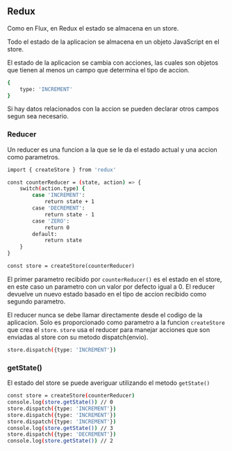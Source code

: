 ## Redux

Como en Flux, en Redux el estado se almacena en un store.

Todo el estado de la aplicacion se almacena en un objeto JavaScript en el store.

El estado de la aplicacion se cambia con acciones, las cuales son objetos que tienen al menos un campo que determina el tipo de accion.

```sh
{
    type: 'INCREMENT'
}
```

Si hay datos relacionados con la accion se pueden declarar otros campos segun sea necesario.

### Reducer

Un reducer es una funcion a la que se le da el estado actual y una accion como parametros.

```sh
import { createStore } from 'redux'

const counterReducer = (state, action) => {
    switch(action.type) {
        case 'INCREMENT':
            return state + 1
        case 'DECREMENT':
            return state - 1
        case 'ZERO':
            return 0
        default:
            return state
    }
}

const store = createStore(counterReducer)
```

El primer parametro recibido por `counterReducer()` es el estado en el store, en este caso un parametro con un valor por defecto igual a 0. El reducer devuelve un nuevo estado basado en el tipo de accion recibido como segundo parametro.

El reducer nunca se debe llamar directamente desde el codigo de la aplicacion. Solo es proporcionado como parametro a la funcion `createStore` que crea el `store`. `store` usa el reducer para manejar acciones que son enviadas al store con su metodo dispatch(envio).

```sh
store.dispatch({type: 'INCREMENT'})
```

### getState()

El estado del store se puede averiguar utilizando el metodo `getState()`

```sh
const store = createStore(counterReducer)
console.log(store.getState()) // 0
store.dispatch({type: 'INCREMENT'})
store.dispatch({type: 'INCREMENT'})
store.dispatch({type: 'INCREMENT'})
console.log(store.getState()) // 3
store.dispatch({type: 'DECREMENT'})
console.log(store.getState()) // 2
```
